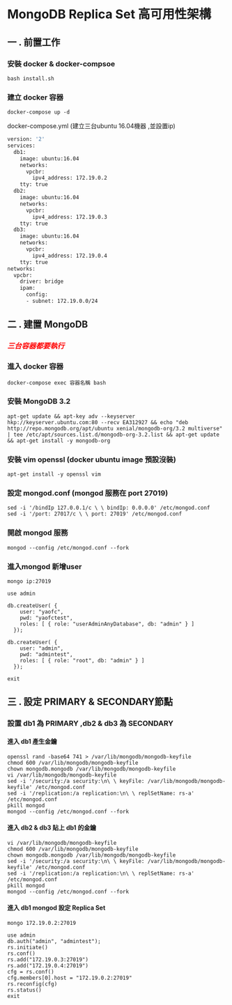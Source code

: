# MongoDB Replica Set 高可用性架構
## 一 . 前置工作
### 安裝 docker & docker-compsoe
```shell
bash install.sh
```
### 建立 docker 容器
```shell
docker-compose up -d
```
docker-compose.yml (建立三台ubuntu 16.04機器 ,並設置ip)
```dockerfile
version: '2'
services:
  db1:
    image: ubuntu:16.04
    networks:
      vpcbr:
        ipv4_address: 172.19.0.2
    tty: true
  db2:
    image: ubuntu:16.04
    networks:
      vpcbr:
        ipv4_address: 172.19.0.3
    tty: true
  db3:
    image: ubuntu:16.04
    networks:
      vpcbr:
        ipv4_address: 172.19.0.4
    tty: true
networks:
  vpcbr:
    driver: bridge
    ipam:
      config:
      - subnet: 172.19.0.0/24
```
## 二 . 建置 MongoDB
### ***<font color="red">三台容器都要執行</font>***
### 進入 docker 容器
```shell
docker-compose exec 容器名稱 bash
```
### 安裝 MongoDB 3.2
```shell
apt-get update && apt-key adv --keyserver hkp://keyserver.ubuntu.com:80 --recv EA312927 && echo "deb http://repo.mongodb.org/apt/ubuntu xenial/mongodb-org/3.2 multiverse" | tee /etc/apt/sources.list.d/mongodb-org-3.2.list && apt-get update && apt-get install -y mongodb-org
```
### 安裝 vim openssl (docker ubuntu image 預設沒裝)
```shell
apt-get install -y openssl vim
```
### 設定 mongod.conf (mongod 服務在 port 27019)
```shell
sed -i '/bindIp 127.0.0.1/c \ \ bindIp: 0.0.0.0' /etc/mongod.conf
sed -i '/port: 27017/c \ \ port: 27019' /etc/mongod.conf
```
### 開啟 mongod 服務
```shell
mongod --config /etc/mongod.conf --fork
```
### 進入mongod 新增user
```shell
mongo ip:27019
```
```mongo
use admin

db.createUser( {
    user: "yaofc",
    pwd: "yaofctest",
    roles: [ { role: "userAdminAnyDatabase", db: "admin" } ]
  });

db.createUser( {
    user: "admin",
    pwd: "admintest",
    roles: [ { role: "root", db: "admin" } ]
  });

exit
```
## 三 . 設定 PRIMARY & SECONDARY節點
### 設置 db1 為 PRIMARY ,db2 & db3 為 SECONDARY
#### 進入 db1 產生金鑰
```shell
openssl rand -base64 741 > /var/lib/mongodb/mongodb-keyfile
chmod 600 /var/lib/mongodb/mongodb-keyfile
chown mongodb.mongodb /var/lib/mongodb/mongodb-keyfile
vi /var/lib/mongodb/mongodb-keyfile
sed -i '/security:/a security:\n\ \ keyFile: /var/lib/mongodb/mongodb-keyfile' /etc/mongod.conf
sed -i '/replication:/a replication:\n\ \ replSetName: rs-a' /etc/mongod.conf
pkill mongod
mongod --config /etc/mongod.conf --fork
```
#### 進入 db2 & db3 貼上 db1 的金鑰
```shell
vi /var/lib/mongodb/mongodb-keyfile
chmod 600 /var/lib/mongodb/mongodb-keyfile
chown mongodb.mongodb /var/lib/mongodb/mongodb-keyfile
sed -i '/security:/a security:\n\ \ keyFile: /var/lib/mongodb/mongodb-keyfile' /etc/mongod.conf
sed -i '/replication:/a replication:\n\ \ replSetName: rs-a' /etc/mongod.conf
pkill mongod
mongod --config /etc/mongod.conf --fork
```
#### 進入 db1 mongod 設定 Replica Set
```shell
mongo 172.19.0.2:27019
```
```mongodb
use admin
db.auth("admin", "admintest");
rs.initiate()
rs.conf()
rs.add("172.19.0.3:27019")
rs.add("172.19.0.4:27019")
cfg = rs.conf()
cfg.members[0].host = "172.19.0.2:27019"
rs.reconfig(cfg)
rs.status()
exit
```
